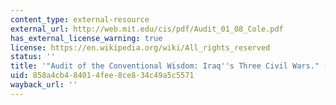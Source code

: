 ```yaml
---
content_type: external-resource
external_url: http://web.mit.edu/cis/pdf/Audit_01_08_Cole.pdf
has_external_license_warning: true
license: https://en.wikipedia.org/wiki/All_rights_reserved
status: ''
title: '"Audit of the Conventional Wisdom: Iraq''s Three Civil Wars." (PDF)'
uid: 858a4cb4-8401-4fee-8ce8-34c49a5c5571
wayback_url: ''
---
```


